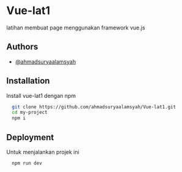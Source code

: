 # Vue-lat1

latihan membuat page menggunakan framework vue.js

## Authors

- [@ahmadsuryaalamsyah](https://github.com/ahmadsuryaalamsyah)

## Installation

Install vue-lat1 dengan npm

```bash
  git clone https://github.com/ahmadsuryaalamsyah/Vue-lat1.git
  cd my-project
  npm i
```

## Deployment

Untuk menjalankan projek ini

```bash
  npm run dev
```
